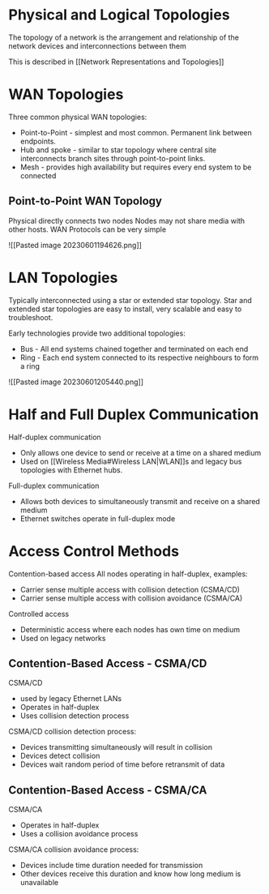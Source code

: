 # Physical and Logical Topologies

The topology of a network is the arrangement and relationship of the network devices and interconnections between them

This is described in [[Network Representations and Topologies]]

# WAN Topologies

Three common physical WAN topologies:
- Point-to-Point - simplest and most common. Permanent link between endpoints.
- Hub and spoke - similar to star topology where central site interconnects branch sites through point-to-point links.
- Mesh - provides high availability but requires every end system to be connected

## Point-to-Point WAN Topology

Physical directly connects two nodes
Nodes may not share media with other hosts.
WAN Protocols can be very simple

![[Pasted image 20230601194626.png]]

# LAN Topologies

Typically interconnected using a star or extended star topology.
Star and extended star topologies are easy to install, very scalable and easy to troubleshoot.

Early technologies provide two additional topologies:
- Bus - All end systems chained together and terminated on each end
- Ring - Each end system connected to its respective neighbours to form a ring

![[Pasted image 20230601205440.png]]

# Half and Full Duplex Communication

Half-duplex communication
- Only allows one device to send or receive at a time on a shared medium
- Used on [[Wireless Media#Wireless LAN|WLAN]]s and legacy bus topologies with Ethernet hubs. 

Full-duplex communication
- Allows both devices to simultaneously transmit and receive on a shared medium
- Ethernet switches operate in full-duplex mode

# Access Control Methods

Contention-based access
All nodes operating in half-duplex, examples:
- Carrier sense multiple access with collision detection (CSMA/CD)
- Carrier sense multiple access with collision avoidance (CSMA/CA)

Controlled access
- Deterministic access where each nodes has own time on medium
- Used on legacy networks

## Contention-Based Access - CSMA/CD

CSMA/CD
- used by legacy Ethernet LANs
- Operates in half-duplex
- Uses collision detection process

CSMA/CD collision detection process:
- Devices transmitting simultaneously will result in collision
- Devices detect collision
- Devices wait random period of time before retransmit of data

## Contention-Based Access - CSMA/CA
CSMA/CA
- Operates in half-duplex
- Uses a collision avoidance process

CSMA/CA collision avoidance process:
- Devices include time duration needed for transmission
- Other devices receive this duration and know how long medium is unavailable
